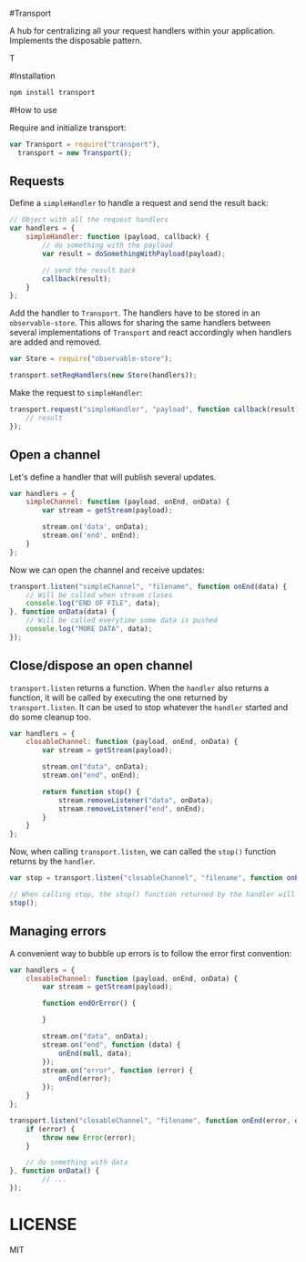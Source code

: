 #Transport

A hub for centralizing all your request handlers within your application. Implements the disposable pattern.

T

#Installation

```bash
npm install transport
```

#How to use

Require and initialize transport:

```js
var Transport = require("transport"),
  transport = new Transport();
```

## Requests

Define a `simpleHandler` to handle a request and send the result back:

```js
// Object with all the request handlers
var handlers = {
    simpleHandler: function (payload, callback) {
        // do something with the payload
        var result = doSomethingWithPayload(payload);

        // send the result back
        callback(result);
    }
};
```

Add the handler to `Transport`. The handlers have to be stored in an `observable-store`. This allows for sharing the same handlers between several implementations of `Transport` and react accordingly when handlers are added and removed.

```js
var Store = require("observable-store");

transport.setReqHandlers(new Store(handlers));
```

Make the request to `simpleHandler`:

```js
transport.request("simpleHandler", "payload", function callback(result) {
    // result
});
```

## Open a channel

Let's define a handler that will publish several updates.

```js
var handlers = {
    simpleChannel: function (payload, onEnd, onData) {
        var stream = getStream(payload);

        stream.on('data', onData);
        stream.on('end', onEnd);
    }
};
```

Now we can open the channel and receive updates:

```js
transport.listen("simpleChannel", "filename", function onEnd(data) {
    // Will be called when stream closes
    console.log("END OF FILE", data);
}, function onData(data) {
    // Will be called everytime some data is pushed
    console.log("MORE DATA", data);
});
```

## Close/dispose an open channel

`transport.listen` returns a function. When the `handler` also returns a function, it will be called by executing the one returned by `transport.listen`. It can be used to stop whatever the `handler` started and do some cleanup too.

```js
var handlers = {
    closableChannel: function (payload, onEnd, onData) {
        var stream = getStream(payload);

        stream.on("data", onData);
        stream.on("end", onEnd);

        return function stop() {
            stream.removeListener("data", onData);
            stream.removeListener("end", onEnd);
        }
    }
};
```

Now, when calling `transport.listen`, we can called the `stop()` function returns by the `handler`.

```js
var stop = transport.listen("closableChannel", "filename", function onEnd() { ... }, function onData() { ... });

// When calling stop, the stop() function returned by the handler will be executed.
stop();
```

## Managing errors

A convenient way to bubble up errors is to follow the error first convention:

```js
var handlers = {
    closableChannel: function (payload, onEnd, onData) {
        var stream = getStream(payload);

        function endOrError() {

        }

        stream.on("data", onData);
        stream.on("end", function (data) {
            onEnd(null, data);
        });
        stream.on("error", function (error) {
            onEnd(error);
        });
    }
};
````

```js
transport.listen("closableChannel", "filename", function onEnd(error, data) {
    if (error) {
        throw new Error(error);
    }

    // do something with data
}, function onData() {
        // ...
});
```


LICENSE
=======

MIT
